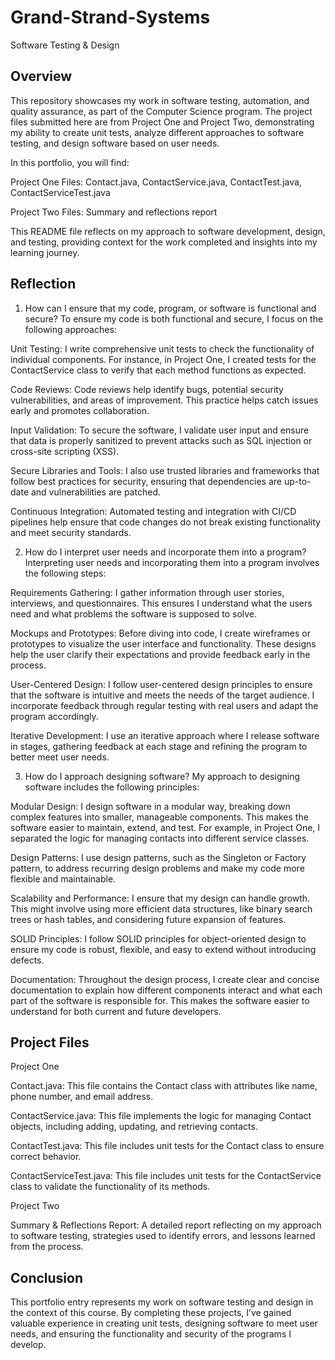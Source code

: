 # Grand-Strand-Systems
Software Testing & Design

Overview
--
This repository showcases my work in software testing, automation, and quality assurance, as part of the Computer Science program. The project files submitted here are from Project One and Project Two, demonstrating my ability to create unit tests, analyze different approaches to software testing, and design software based on user needs.

In this portfolio, you will find:

Project One Files: Contact.java, ContactService.java, ContactTest.java, ContactServiceTest.java

Project Two Files: Summary and reflections report

This README file reflects on my approach to software development, design, and testing, providing context for the work completed and insights into my learning journey.

Reflection
--
1. How can I ensure that my code, program, or software is functional and secure?
To ensure my code is both functional and secure, I focus on the following approaches:

Unit Testing: I write comprehensive unit tests to check the functionality of individual components. For instance, in Project One, I created tests for the ContactService class to verify that each method functions as expected.

Code Reviews: Code reviews help identify bugs, potential security vulnerabilities, and areas of improvement. This practice helps catch issues early and promotes collaboration.

Input Validation: To secure the software, I validate user input and ensure that data is properly sanitized to prevent attacks such as SQL injection or cross-site scripting (XSS).

Secure Libraries and Tools: I also use trusted libraries and frameworks that follow best practices for security, ensuring that dependencies are up-to-date and vulnerabilities are patched.

Continuous Integration: Automated testing and integration with CI/CD pipelines help ensure that code changes do not break existing functionality and meet security standards.

2. How do I interpret user needs and incorporate them into a program?
Interpreting user needs and incorporating them into a program involves the following steps:

Requirements Gathering: I gather information through user stories, interviews, and questionnaires. This ensures I understand what the users need and what problems the software is supposed to solve.

Mockups and Prototypes: Before diving into code, I create wireframes or prototypes to visualize the user interface and functionality. These designs help the user clarify their expectations and provide feedback early in the process.

User-Centered Design: I follow user-centered design principles to ensure that the software is intuitive and meets the needs of the target audience. I incorporate feedback through regular testing with real users and adapt the program accordingly.

Iterative Development: I use an iterative approach where I release software in stages, gathering feedback at each stage and refining the program to better meet user needs.

3. How do I approach designing software?
My approach to designing software includes the following principles:

Modular Design: I design software in a modular way, breaking down complex features into smaller, manageable components. This makes the software easier to maintain, extend, and test. For example, in Project One, I separated the logic for managing contacts into different service classes.

Design Patterns: I use design patterns, such as the Singleton or Factory pattern, to address recurring design problems and make my code more flexible and maintainable.

Scalability and Performance: I ensure that my design can handle growth. This might involve using more efficient data structures, like binary search trees or hash tables, and considering future expansion of features.

SOLID Principles: I follow SOLID principles for object-oriented design to ensure my code is robust, flexible, and easy to extend without introducing defects.

Documentation: Throughout the design process, I create clear and concise documentation to explain how different components interact and what each part of the software is responsible for. This makes the software easier to understand for both current and future developers.

Project Files
--
Project One

Contact.java: This file contains the Contact class with attributes like name, phone number, and email address.

ContactService.java: This file implements the logic for managing Contact objects, including adding, updating, and retrieving contacts.

ContactTest.java: This file includes unit tests for the Contact class to ensure correct behavior.

ContactServiceTest.java: This file includes unit tests for the ContactService class to validate the functionality of its methods.

Project Two

Summary & Reflections Report: A detailed report reflecting on my approach to software testing, strategies used to identify errors, and lessons 
learned from the process.

Conclusion
--
This portfolio entry represents my work on software testing and design in the context of this course. By completing these projects, I’ve gained valuable experience in creating unit tests, designing software to meet user needs, and ensuring the functionality and security of the programs I develop.
